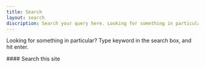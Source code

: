 ```yaml
---
title: Search
layout: search
discription: Search your query here. Looking for something in particular? Type keyword in the search box, and hit enter. If you are unable to find anything, you can always use this search tool.
---
```

<p>Looking for something in particular? Type keyword in the search box, and hit enter.</p>
#### Search this site
